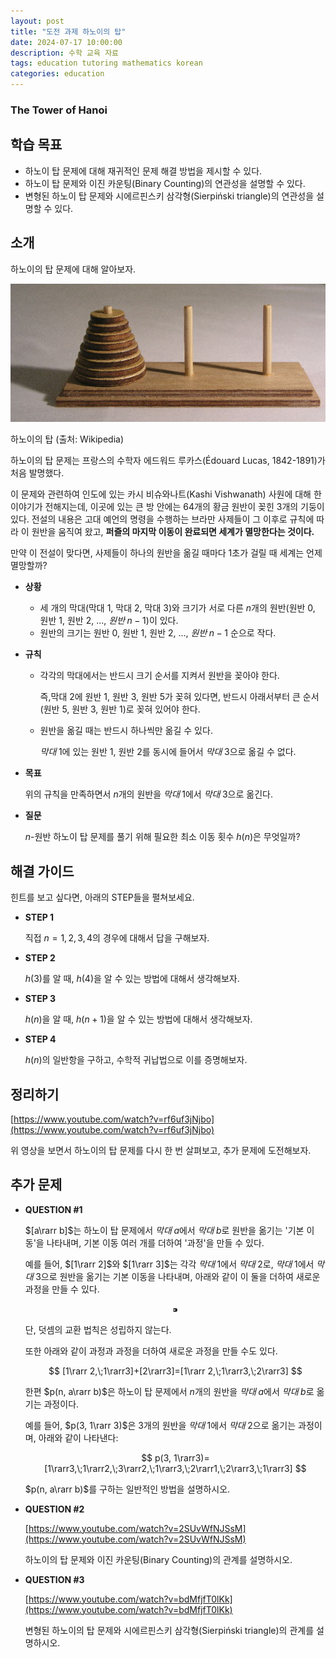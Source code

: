 ```yaml
---
layout: post
title: "도전 과제 하노이의 탑"
date: 2024-07-17 10:00:00
description: 수학 교육 자료
tags: education tutoring mathematics korean
categories: education
---
```



### The Tower of Hanoi

## 학습 목표

- 하노이 탑 문제에 대해 재귀적인 문제 해결 방법을 제시할 수 있다.
- 하노이 탑 문제와 이진 카운팅(Binary Counting)의 연관성을 설명할 수 있다.
- 변형된 하노이 탑 문제와 시에르핀스키 삼각형(Sierpiński triangle)의 연관성을 설명할 수 있다.

## 소개

하노이의 탑 문제에 대해 알아보자.

![하노이의 탑 (출처: Wikipedia)](/assets/img/blog/tutoring/untitled__161f0f24f9318047ba72e83be080b.png)

하노이의 탑 (출처: Wikipedia)

하노이의 탑 문제는 프랑스의 수학자 에드워드 루카스(Édouard Lucas, 1842-1891)가 처음 발명했다.

이 문제와 관련하여 인도에 있는 카시 비슈와나트(Kashi Vishwanath) 사원에 대해 한 이야기가 전해지는데,
이곳에 있는 큰 방 안에는 $64$개의 황금 원반이 꽂힌 $3$개의 기둥이 있다.
전설의 내용은 고대 예언의 명령을 수행하는 브라만 사제들이 그 이후로 규칙에 따라 이 원반을 움직여 왔고, 
**퍼즐의 마지막 이동이 완료되면 세계가 멸망한다는 것이다.**

만약 이 전설이 맞다면, 사제들이 하나의 원반을 옮길 때마다 $1$초가 걸릴 때 세계는 언제 멸망할까?

- **상황**
    - 세 개의 막대$\textrm{(막대 1, 막대 2, 막대 3)}$와 크기가 서로 다른 $n$개의 원반$\textrm{(원반 0, 원반 1, 원반 2, ..., }원반\;n-1)$이 있다.
    - 원반의 크기는 $\textrm{원반 0, 원반 1, 원반 2, ..., }원반\;n-1$ 순으로 작다.
- **규칙**
    - 각각의 막대에서는 반드시 크기 순서를 지켜서 원반을 꽂아야 한다.
        
        즉,$\textrm{막대 2}$에 $\textrm{원반 1, 원반 3, 원반 5}$가 꽂혀 있다면, 반드시 아래서부터 큰 순서$\textrm{(원반 5, 원반 3, 원반 1)}$로 꽂혀 있어야 한다.
        
    - 원반을 옮길 때는 반드시 하나씩만 옮길 수 있다.
        
        $막대\;1$에 있는 $\textrm{원반 1, 원반 2}$를 동시에 들어서 $막대\;3$으로 옮길 수 없다.
        
- **목표**
    
    위의 규칙을 만족하면서 $n$개의 원반을 $막대\;1$에서 $막대\;3$으로 옮긴다.
    
- **질문**
    
    $n$-원반 하노이 탑 문제를 풀기 위해 필요한 최소 이동 횟수 $h(n)$은 무엇일까?
    

## 해결 가이드

힌트를 보고 싶다면, 아래의 STEP들을 펼쳐보세요.

- **STEP 1**
    
    직접 $n=1, 2, 3, 4$의 경우에 대해서 답을 구해보자.
    
- **STEP 2**
    
    $h(3)$를 알 때, $h(4)$을 알 수 있는 방법에 대해서 생각해보자.
    
- **STEP 3**
    
    $h(n)$을 알 때, $h(n+1)$을 알 수 있는 방법에 대해서 생각해보자.
    
- **STEP 4**
    
    $h(n)$의 일반항을 구하고, 수학적 귀납법으로 이를 증명해보자.
    

## 정리하기

[https://www.youtube.com/watch?v=rf6uf3jNjbo](https://www.youtube.com/watch?v=rf6uf3jNjbo)

위 영상을 보면서 하노이의 탑 문제를 다시 한 번 살펴보고, 추가 문제에 도전해보자.

## 추가 문제

- **QUESTION #1**
    
    $[a\rarr b]$는 하노이 탑 문제에서 $막대\;a$에서 $막대\;b$로 원반을 옮기는 '기본 이동'을 나타내며,
    기본 이동 여러 개를 더하여 '과정'을 만들 수 있다.
    
    예를 들어, $[1\rarr 2]$와 $[1\rarr 3]$는 각각 $막대\;1$에서 $막대\;2$로, $막대\;1$에서 $막대\;3$으로 원반을 옮기는 기본 이동을 나타내며, 아래와 같이 이 둘을 더하여 새로운 과정을 만들 수 있다.
    
    $$
    ⁍
    $$
    
    단, 덧셈의 교환 법칙은 성립하지 않는다.
    
    또한 아래와 같이 과정과 과정을 더하여 새로운 과정을 만들 수도 있다.
    
    $$
    [1\rarr 2,\;1\rarr3]+[2\rarr3]=[1\rarr 2,\;1\rarr3,\;2\rarr3]
    $$
    
    한편 $p(n, a\rarr b)$은 하노이 탑 문제에서 $n$개의 원반을 $막대\;a$에서 $막대\;b$로 옮기는 과정이다.
    
    예를 들어, $p(3, 1\rarr 3)$은 $3$개의 원반을 $막대\;1$에서 $막대\;2$으로 옮기는 과정이며,
    아래와 같이 나타낸다:
    
    $$
    p(3, 1\rarr3)=[1\rarr3,\;1\rarr2,\;3\rarr2,\;1\rarr3,\;2\rarr1,\;2\rarr3,\;1\rarr3]
    $$
    
    $p(n, a\rarr b)$를 구하는 일반적인 방법을 설명하시오.
    
- **QUESTION #2**
    
    [https://www.youtube.com/watch?v=2SUvWfNJSsM](https://www.youtube.com/watch?v=2SUvWfNJSsM)
    
    하노이의 탑 문제와 이진 카운팅(Binary Counting)의 관계를 설명하시오.
    
- **QUESTION #3**
    
    [https://www.youtube.com/watch?v=bdMfjfT0lKk](https://www.youtube.com/watch?v=bdMfjfT0lKk)
    
    변형된 하노이의 탑 문제와 시에르핀스키 삼각형(Sierpiński triangle)의 관계를 설명하시오.
